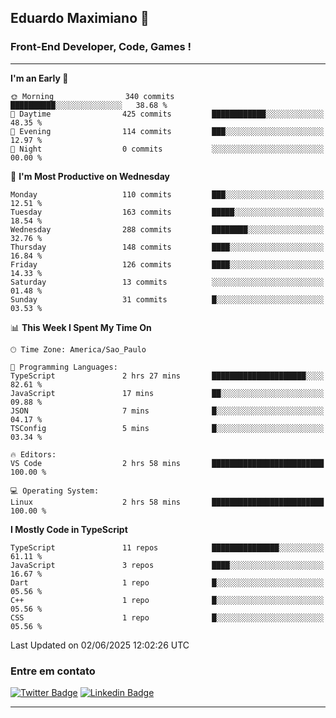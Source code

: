 ## Eduardo Maximiano 👋

### Front-End Developer, Code, Games !

---

<!--START_SECTION:waka-->
**I'm an Early 🐤** 

```text
🌞 Morning                340 commits         ██████████░░░░░░░░░░░░░░░   38.68 % 
🌆 Daytime                425 commits         ████████████░░░░░░░░░░░░░   48.35 % 
🌃 Evening                114 commits         ███░░░░░░░░░░░░░░░░░░░░░░   12.97 % 
🌙 Night                  0 commits           ░░░░░░░░░░░░░░░░░░░░░░░░░   00.00 % 
```
📅 **I'm Most Productive on Wednesday** 

```text
Monday                   110 commits         ███░░░░░░░░░░░░░░░░░░░░░░   12.51 % 
Tuesday                  163 commits         █████░░░░░░░░░░░░░░░░░░░░   18.54 % 
Wednesday                288 commits         ████████░░░░░░░░░░░░░░░░░   32.76 % 
Thursday                 148 commits         ████░░░░░░░░░░░░░░░░░░░░░   16.84 % 
Friday                   126 commits         ████░░░░░░░░░░░░░░░░░░░░░   14.33 % 
Saturday                 13 commits          ░░░░░░░░░░░░░░░░░░░░░░░░░   01.48 % 
Sunday                   31 commits          █░░░░░░░░░░░░░░░░░░░░░░░░   03.53 % 
```


📊 **This Week I Spent My Time On** 

```text
🕑︎ Time Zone: America/Sao_Paulo

💬 Programming Languages: 
TypeScript               2 hrs 27 mins       █████████████████████░░░░   82.61 % 
JavaScript               17 mins             ██░░░░░░░░░░░░░░░░░░░░░░░   09.88 % 
JSON                     7 mins              █░░░░░░░░░░░░░░░░░░░░░░░░   04.17 % 
TSConfig                 5 mins              █░░░░░░░░░░░░░░░░░░░░░░░░   03.34 % 

🔥 Editors: 
VS Code                  2 hrs 58 mins       █████████████████████████   100.00 % 

💻 Operating System: 
Linux                    2 hrs 58 mins       █████████████████████████   100.00 % 
```

**I Mostly Code in TypeScript** 

```text
TypeScript               11 repos            ███████████████░░░░░░░░░░   61.11 % 
JavaScript               3 repos             ████░░░░░░░░░░░░░░░░░░░░░   16.67 % 
Dart                     1 repo              █░░░░░░░░░░░░░░░░░░░░░░░░   05.56 % 
C++                      1 repo              █░░░░░░░░░░░░░░░░░░░░░░░░   05.56 % 
CSS                      1 repo              █░░░░░░░░░░░░░░░░░░░░░░░░   05.56 % 
```




 Last Updated on 02/06/2025 12:02:26 UTC
<!--END_SECTION:waka-->

### Entre em contato

[![Twitter Badge](https://img.shields.io/badge/-@edmaxi-1ca0f1?style=flat-square&labelColor=1ca0f1&logo=twitter&logoColor=white&link=https://twitter.com/edmaxi)](https://twitter.com/edmaxi)
[![Linkedin Badge](https://img.shields.io/badge/-Eduardo_Maximiano-0077B5?style=flat-square&logo=Linkedin&logoColor=white&link=https://www.linkedin.com/in/maximiano-eduardo)](https://www.linkedin.com/in/maximiano-eduardo)

---
